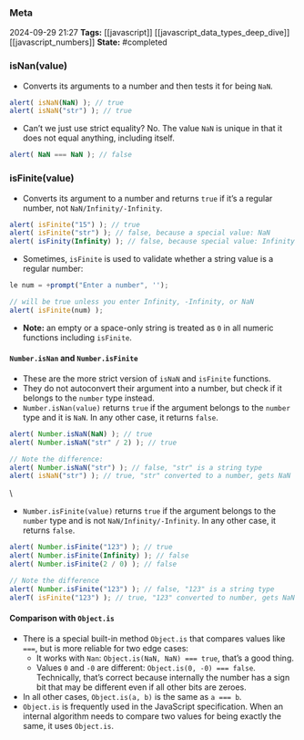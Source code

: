 ### Meta
2024-09-29 21:27
**Tags:** [[javascript]] [[javascript_data_types_deep_dive]] [[javascript_numbers]]
**State:** #completed 

### isNan(value)
- Converts its arguments to a number and then tests it for being `NaN`.

```JavaScript title:app.js
alert( isNaN(NaN) ); // true
alert( isNaN("str") ); // true
```

- Can’t we just use strict equality? No. The value `NaN` is unique in that it does not equal anything, including itself.

```JavaScript title:app.js
alert( NaN === NaN ); // false
```

### isFinite(value)
- Converts its argument to a number and returns `true` if it’s a regular number, not `NaN/Infinity/-Infinity`.

```JavaScript title:app.js
alert( isFinite("15") ); // true
alert( isFinite("str") ); // false, because a special value: NaN
alert( isFinity(Infinity) ); // false, because special value: Infinity
```

- Sometimes, `isFinite` is used to validate whether a string value is a regular number:

```JavaScript title:app.js
le num = +prompt("Enter a number", '');

// will be true unless you enter Infinity, -Infinity, or NaN
alert( isFinite(num) );
```

- **Note:** an empty or a space-only string is treated as `0` in all numeric functions including `isFinite`.

#### `Number.isNan` and `Number.isFinite`
- These are the more strict version of `isNaN` and `isFinite` functions.
- They do not autoconvert their argument into a number, but check if it belongs to the `number` type instead.
- `Number.isNan(value)` returns `true` if the argument belongs to the `number` type and it is `NaN`. In any other case, it returns `false`.

```JavaScript title:app.js
alert( Number.isNaN(NaN) ); // true
alert( Number.isNaN("str" / 2) ); // true

// Note the difference:
alert( Number.isNaN("str") ); // false, "str" is a string type
alert( isNaN("str") ); // true, "str" converted to a number, gets NaN
```
\
- `Number.isFinite(value)` returns `true` if the argument belongs to the `number` type and is not `NaN/Infinity/-Infinity`. In any other case, it returns `false`.

```JavaScript title:app.js
alert( Number.isFinite("123") ); // true
alert( Number.isFinite(Infinity) ); // false
alert( Number.isFinite(2 / 0) ); // false

// Note the difference
alert( Number.isFinite("123") ); // false, "123" is a string type
alerT( isFinite("123") ); // true, "123" converted to number, gets NaN
```

#### Comparison with `Object.is`
- There is a special built-in method `Object.is` that compares values like `===`, but is more reliable for two edge cases:
	- It works with `Nan`: `Object.is(NaN, NaN) === true`, that’s a good thing.
	- Values `0` and `-0` are different: `Object.is(0, -0) === false`. Technically, that’s correct because internally the number has a sign bit that may be different even if all other bits are zeroes.
- In all other cases, `Object.is(a, b)` is the same as `a === b`.
- `Object.is` is frequently used in the JavaScript specification. When an internal algorithm needs to compare two values for being exactly the same, it uses `Object.is`.